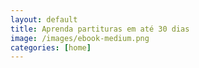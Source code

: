 ```yaml
---
layout: default
title: Aprenda partituras em até 30 dias
image: /images/ebook-medium.png
categories: [home]
---
```


<p></p>